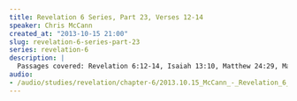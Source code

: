 ```yaml
--- 
title: Revelation 6 Series, Part 23, Verses 12-14
speaker: Chris McCann
created_at: "2013-10-15 21:00"
slug: revelation-6-series-part-23
series: revelation-6
description: |
  Passages covered: Revelation 6:12-14, Isaiah 13:10, Matthew 24:29, Mark 13:24, Genesis 37:9-11, Proverbs 1:7-9, Proverbs 6:20, Proverbs 30:11,17, Ephesians 6:1-3, Judges 4:4,6-9, 14 Judges 5:7.
audio: 
- /audio/studies/revelation/chapter-6/2013.10.15_McCann_-_Revelation_6_Series_Part_23.yaml
---
```

